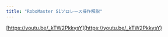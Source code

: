 ```yaml
---
title: "RoboMaster S1ソロレース操作解説"
---
```


[https://youtu.be/_kTW2PkkysY](https://youtu.be/_kTW2PkkysY)

